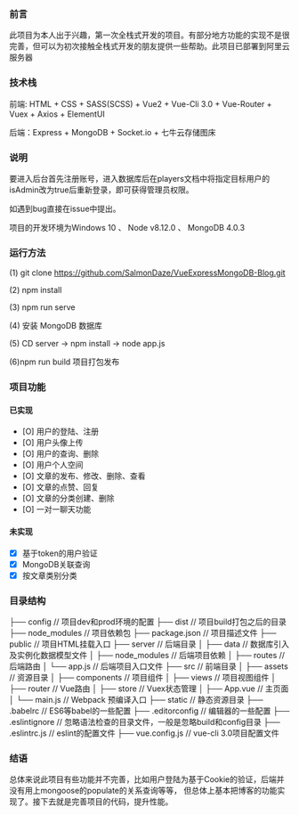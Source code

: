 ### 前言

此项目为本人出于兴趣，第一次全栈式开发的项目。有部分地方功能的实现不是很完善，但可以为初次接触全栈式开发的朋友提供一些帮助。此项目已部署到阿里云服务器

### 技术栈

前端: HTML + CSS + SASS(SCSS) + Vue2 + Vue-Cli 3.0 + Vue-Router + Vuex + Axios + ElementUI

后端：Express + MongoDB + Socket.io + 七牛云存储图床

### 说明

要进入后台首先注册账号，进入数据库后在players文档中将指定目标用户的isAdmin改为true后重新登录，即可获得管理员权限。

如遇到bug直接在issue中提出。

项目的开发环境为Windows 10 、 Node v8.12.0 、 MongoDB 4.0.3

###  运行方法

(1) git clone https://github.com/SalmonDaze/VueExpressMongoDB-Blog.git

(2) npm install 

(3) npm run serve

(4) 安装 MongoDB 数据库

(5) CD server -> npm install -> node app.js

(6)npm run build 项目打包发布

### 项目功能

#### 已实现
- [O] 用户的登陆、注册
- [O] 用户头像上传
- [O] 用户的查询、删除
- [O] 用户个人空间
- [O] 文章的发布、修改、删除、查看
- [O] 文章的点赞、回复
- [O] 文章的分类创建、删除
- [O] 一对一聊天功能

#### 未实现
- [X] 基于token的用户验证
- [X] MongoDB关联查询
- [X] 按文章类别分类

### 目录结构
├── config			// 项目dev和prod环境的配置
├── dist			// 项目build打包之后的目录
├── node_modules		// 项目依赖包
├── package.json		// 项目描述文件
├── public  			// 项目HTML挂载入口
├── server			    // 后端目录
│   ├── data				// 数据库引入及实例化数据模型文件
│   ├── node_modules			// 后端项目依赖
│   ├── routes    			    // 后端路由
│   └── app.js			// 后端项目入口文件
├── src					// 前端目录
│   ├── assets				// 资源目录
│   ├── components			// 项目组件
│   ├── views			    // 项目视图组件
│   ├── router				// Vue路由
│   ├── store				// Vuex状态管理
│   ├── App.vue				// 主页面 
│   └── main.js				// Webpack 预编译入口
├── static			    // 静态资源目录
├── .babelrc			// ES6等babel的一些配置
├── .editorconfig		// 编辑器的一些配置
├── .eslintignore		// 忽略语法检查的目录文件，一般是忽略build和config目录
├── .eslintrc.js		// eslint的配置文件
├── vue.config.js		// vue-cli 3.0项目配置文件

### 结语

总体来说此项目有些功能并不完善，比如用户登陆为基于Cookie的验证，后端并没有用上mongoose的populate的关系查询等等，
但总体上基本把博客的功能实现了。接下去就是完善项目的代码，提升性能。